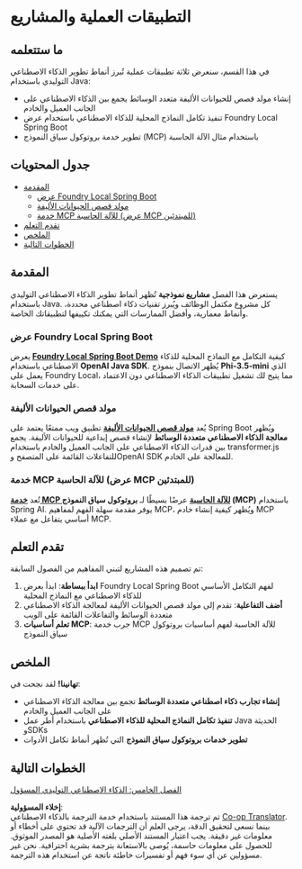 <!--
CO_OP_TRANSLATOR_METADATA:
{
  "original_hash": "df269f529a172a0197ef28460bf1da9f",
  "translation_date": "2025-07-25T10:43:59+00:00",
  "source_file": "04-PracticalSamples/README.md",
  "language_code": "ar"
}
-->
# التطبيقات العملية والمشاريع

## ما ستتعلمه
في هذا القسم، سنعرض ثلاثة تطبيقات عملية تُبرز أنماط تطوير الذكاء الاصطناعي التوليدي باستخدام Java:
- إنشاء مولد قصص للحيوانات الأليفة متعدد الوسائط يجمع بين الذكاء الاصطناعي على الجانب العميل والخادم
- تنفيذ تكامل النماذج المحلية للذكاء الاصطناعي باستخدام عرض Foundry Local Spring Boot
- تطوير خدمة بروتوكول سياق النموذج (MCP) باستخدام مثال الآلة الحاسبة

## جدول المحتويات

- [المقدمة](../../../04-PracticalSamples)
  - [عرض Foundry Local Spring Boot](../../../04-PracticalSamples)
  - [مولد قصص الحيوانات الأليفة](../../../04-PracticalSamples)
  - [خدمة MCP للآلة الحاسبة (عرض MCP للمبتدئين)](../../../04-PracticalSamples)
- [تقدم التعلم](../../../04-PracticalSamples)
- [الملخص](../../../04-PracticalSamples)
- [الخطوات التالية](../../../04-PracticalSamples)

## المقدمة

يستعرض هذا الفصل **مشاريع نموذجية** تُظهر أنماط تطوير الذكاء الاصطناعي التوليدي باستخدام Java. كل مشروع مكتمل الوظائف ويُبرز تقنيات ذكاء اصطناعي محددة، وأنماط معمارية، وأفضل الممارسات التي يمكنك تكييفها لتطبيقاتك الخاصة.

### عرض Foundry Local Spring Boot

يعرض **[Foundry Local Spring Boot Demo](foundrylocal/README.md)** كيفية التكامل مع النماذج المحلية للذكاء الاصطناعي باستخدام **OpenAI Java SDK**. يُظهر الاتصال بنموذج **Phi-3.5-mini** الذي يعمل على Foundry Local، مما يتيح لك تشغيل تطبيقات الذكاء الاصطناعي دون الاعتماد على خدمات السحابة.

### مولد قصص الحيوانات الأليفة

يُعد **[مولد قصص الحيوانات الأليفة](petstory/README.md)** تطبيق ويب ممتعًا يعتمد على Spring Boot ويُظهر **معالجة الذكاء الاصطناعي متعددة الوسائط** لإنشاء قصص إبداعية للحيوانات الأليفة. يجمع بين قدرات الذكاء الاصطناعي على الجانب العميل والخادم باستخدام transformer.js للتفاعلات القائمة على المتصفح وOpenAI SDK للمعالجة على الخادم.

### خدمة MCP للآلة الحاسبة (عرض MCP للمبتدئين)

تُعد **[خدمة MCP للآلة الحاسبة](mcp/calculator/README.md)** عرضًا بسيطًا لـ **بروتوكول سياق النموذج (MCP)** باستخدام Spring AI. يوفر مقدمة سهلة الفهم لمفاهيم MCP، ويُظهر كيفية إنشاء خادم MCP أساسي يتفاعل مع عملاء MCP.

## تقدم التعلم

تم تصميم هذه المشاريع لتبني المفاهيم من الفصول السابقة:

1. **ابدأ ببساطة**: ابدأ بعرض Foundry Local Spring Boot لفهم التكامل الأساسي للذكاء الاصطناعي مع النماذج المحلية
2. **أضف التفاعلية**: تقدم إلى مولد قصص الحيوانات الأليفة لمعالجة الذكاء الاصطناعي متعددة الوسائط والتفاعلات القائمة على الويب
3. **تعلم أساسيات MCP**: جرب خدمة MCP للآلة الحاسبة لفهم أساسيات بروتوكول سياق النموذج

## الملخص

**تهانينا!** لقد نجحت في:

- **إنشاء تجارب ذكاء اصطناعي متعددة الوسائط** تجمع بين معالجة الذكاء الاصطناعي على الجانب العميل والخادم
- **تنفيذ تكامل النماذج المحلية للذكاء الاصطناعي** باستخدام أطر عمل Java الحديثة وSDKs
- **تطوير خدمات بروتوكول سياق النموذج** التي تُظهر أنماط تكامل الأدوات

## الخطوات التالية

[الفصل الخامس: الذكاء الاصطناعي التوليدي المسؤول](../05-ResponsibleGenAI/README.md)

**إخلاء المسؤولية**:  
تم ترجمة هذا المستند باستخدام خدمة الترجمة بالذكاء الاصطناعي [Co-op Translator](https://github.com/Azure/co-op-translator). بينما نسعى لتحقيق الدقة، يرجى العلم أن الترجمات الآلية قد تحتوي على أخطاء أو معلومات غير دقيقة. يجب اعتبار المستند الأصلي بلغته الأصلية هو المصدر الموثوق. للحصول على معلومات حاسمة، يُوصى بالاستعانة بترجمة بشرية احترافية. نحن غير مسؤولين عن أي سوء فهم أو تفسيرات خاطئة ناتجة عن استخدام هذه الترجمة.
